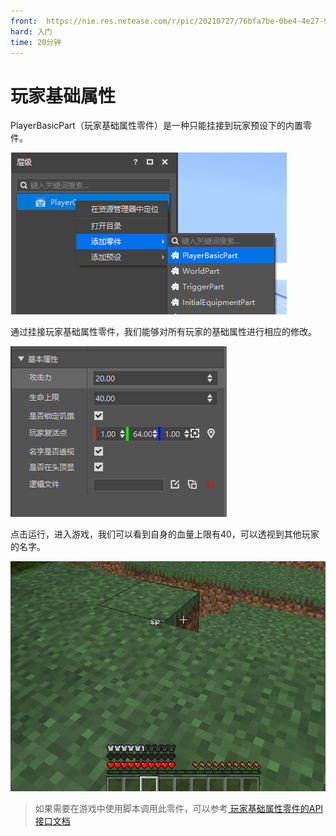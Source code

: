```yaml
---
front: 	https://nie.res.netease.com/r/pic/20210727/76bfa7be-0be4-4e27-91a3-b5268695f359.png
hard: 入门
time: 20分钟
---
```




# 玩家基础属性

PlayerBasicPart（玩家基础属性零件）是一种只能挂接到玩家预设下的内置零件。

![image-20210708144908833](./images/image-20210708144908833.png)

通过挂接玩家基础属性零件，我们能够对所有玩家的基础属性进行相应的修改。

![image-20210708150124638](./images/image-20210708150124638.png)

点击运行，进入游戏，我们可以看到自身的血量上限有40，可以透视到其他玩家的名字。

![image-20210708150107248](./images/image-20210708150107248.png)

>如果需要在游戏中使用脚本调用此零件，可以参考<a href="../../../../../mcguide/20-玩法开发/14-预设玩法编程/13-PresetAPI/预设对象/零件/玩家基础属性零件PlayerBasicPart.html" rel="noopenner"> 玩家基础属性零件的API接口文档 </a>
